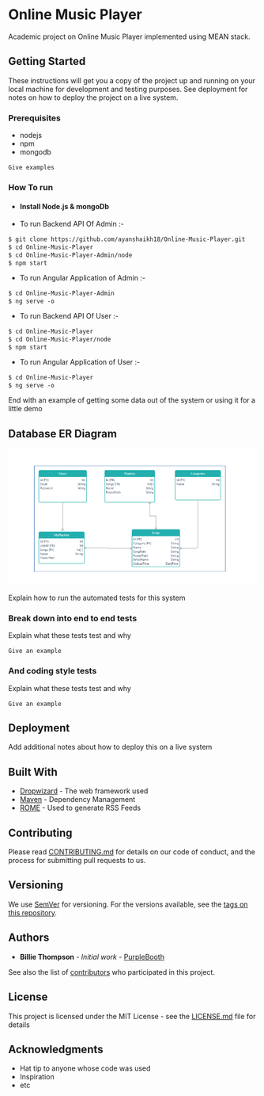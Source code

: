 # Online Music Player

Academic project on Online Music Player implemented using MEAN stack.

## Getting Started

These instructions will get you a copy of the project up and running on your local machine for development and testing purposes. See deployment for notes on how to deploy the project on a live system.

### Prerequisites

* nodejs
* npm
* mongodb



```
Give examples
```

### How To run

* #### Install Node.js & mongoDb
* To run Backend API Of Admin :-
```
$ git clone https://github.com/ayanshaikh18/Online-Music-Player.git
$ cd Online-Music-Player
$ cd Online-Music-Player-Admin/node
$ npm start
```

* To run Angular Application of Admin :-

```
$ cd Online-Music-Player-Admin
$ ng serve -o
```

* To run Backend API Of User :-
```
$ cd Online-Music-Player
$ cd Online-Music-Player/node
$ npm start
```

* To run Angular Application of User :-

```
$ cd Online-Music-Player
$ ng serve -o
```


End with an example of getting some data out of the system or using it for a little demo

## Database ER Diagram

<img src="documents/ER_Diagram.png">

Explain how to run the automated tests for this system

### Break down into end to end tests

Explain what these tests test and why

```
Give an example
```

### And coding style tests

Explain what these tests test and why

```
Give an example
```

## Deployment

Add additional notes about how to deploy this on a live system

## Built With

* [Dropwizard](http://www.dropwizard.io/1.0.2/docs/) - The web framework used
* [Maven](https://maven.apache.org/) - Dependency Management
* [ROME](https://rometools.github.io/rome/) - Used to generate RSS Feeds

## Contributing

Please read [CONTRIBUTING.md](https://gist.github.com/PurpleBooth/b24679402957c63ec426) for details on our code of conduct, and the process for submitting pull requests to us.

## Versioning

We use [SemVer](http://semver.org/) for versioning. For the versions available, see the [tags on this repository](https://github.com/your/project/tags). 

## Authors

* **Billie Thompson** - *Initial work* - [PurpleBooth](https://github.com/PurpleBooth)

See also the list of [contributors](https://github.com/your/project/contributors) who participated in this project.

## License

This project is licensed under the MIT License - see the [LICENSE.md](LICENSE.md) file for details

## Acknowledgments

* Hat tip to anyone whose code was used
* Inspiration
* etc
